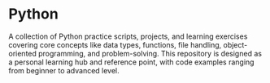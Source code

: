 # Python
A collection of Python practice scripts, projects, and learning exercises covering core concepts like data types, functions, file handling, object-oriented programming, and problem-solving. This repository is designed as a personal learning hub and reference point, with code examples ranging from beginner to advanced level.
